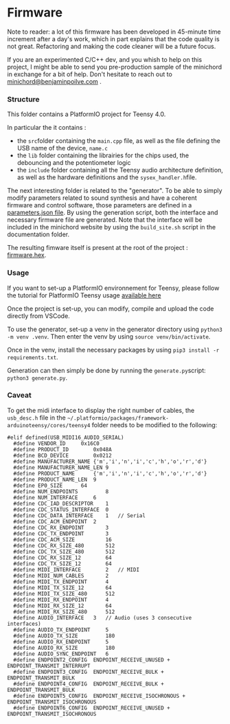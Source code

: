 # Firmware 

Note to reader: a lot of this firmware has been developed in 45-minute time increment after a day's work, which in part explains that the code quality is not great. Refactoring and making the code cleaner will be a future focus. 

If you are an experimented C/C++ dev, and you whish to help on this project, I might be able to send you pre-production sample of the minichord in exchange for a bit of help. Don't hesitate to reach out to minichord@benjaminpoilve.com .

### Structure 

This folder contains a PlatformIO project for Teensy 4.0. 

In particular the it contains :

- the `src`folder containing the `main.cpp` file, as well as the file defining the USB name of the device, `name.c`
- the `lib` folder containing the librairies for the chips used, the debouncing and the potentiometer logic 
- the `include` folder containing all the Teensy audio architecture definition, as well as the hardware definitions and the `sysex_handler.h`file. 

The next interesting folder is related to the "generator". To be able to simply modify parameters related to sound synthesis and have a coherent firmware and control software, those parameters are defined in a [parameters.json file](https://github.com/BenjaminPoilve/MiniChord/blob/main/firmware/generator/parameters.json). By using the generation script, both the interface and necessary firmware file are generated. Note that the interface will be included in the minichord website by using the `build_site.sh` script in the documentation folder. 

The resulting fimware itself is present at the root of the project : [firmware.hex](https://github.com/BenjaminPoilve/MiniChord/blob/main/firmware/firmware.hex).

### Usage 

If you want to set-up a PlatformIO environnement for Teensy, please follow the tutorial for PlatformIO Teensy usage [available here](https://forum.pjrc.com/index.php?threads/tutorial-how-to-use-platformio-visual-code-studio-for-teensy.66674/)

Once the project is set-up, you can modify, compile and upload the code directly from VSCode. 

To use the generator, set-up a venv in the generator directory using `python3 -m venv .venv`. Then enter the venv by using `source venv/bin/activate`. 

Once in the venv, install the necessary packages by using `pip3 install -r requirements.txt`. 

Generation can then simply be done by running the `generate.py`script: `python3 generate.py`.

### Caveat 

To get the midi interface to display the right number of cables, the `usb_desc.h` file in the `~/.platformio/packages/framework-arduinoteensy/cores/teensy4` folder needs to be modified to the following:

```
#elif defined(USB_MIDI16_AUDIO_SERIAL)
  #define VENDOR_ID		0x16C0
  #define PRODUCT_ID		0x048A
  #define BCD_DEVICE		0x0212
  #define MANUFACTURER_NAME	{'m','i','n','i','c','h','o','r','d'}
  #define MANUFACTURER_NAME_LEN	9
  #define PRODUCT_NAME		{'m','i','n','i','c','h','o','r','d'}
  #define PRODUCT_NAME_LEN	9
  #define EP0_SIZE		64
  #define NUM_ENDPOINTS         8
  #define NUM_INTERFACE		6
  #define CDC_IAD_DESCRIPTOR	1
  #define CDC_STATUS_INTERFACE	0
  #define CDC_DATA_INTERFACE	1	// Serial
  #define CDC_ACM_ENDPOINT	2
  #define CDC_RX_ENDPOINT       3
  #define CDC_TX_ENDPOINT       3
  #define CDC_ACM_SIZE          16
  #define CDC_RX_SIZE_480       512
  #define CDC_TX_SIZE_480       512
  #define CDC_RX_SIZE_12        64
  #define CDC_TX_SIZE_12        64
  #define MIDI_INTERFACE        2	// MIDI
  #define MIDI_NUM_CABLES       2
  #define MIDI_TX_ENDPOINT      4
  #define MIDI_TX_SIZE_12       64
  #define MIDI_TX_SIZE_480      512
  #define MIDI_RX_ENDPOINT      4
  #define MIDI_RX_SIZE_12       64
  #define MIDI_RX_SIZE_480      512
  #define AUDIO_INTERFACE	3	// Audio (uses 3 consecutive interfaces)
  #define AUDIO_TX_ENDPOINT     5
  #define AUDIO_TX_SIZE         180
  #define AUDIO_RX_ENDPOINT     5
  #define AUDIO_RX_SIZE         180
  #define AUDIO_SYNC_ENDPOINT	6
  #define ENDPOINT2_CONFIG	ENDPOINT_RECEIVE_UNUSED + ENDPOINT_TRANSMIT_INTERRUPT
  #define ENDPOINT3_CONFIG	ENDPOINT_RECEIVE_BULK + ENDPOINT_TRANSMIT_BULK
  #define ENDPOINT4_CONFIG	ENDPOINT_RECEIVE_BULK + ENDPOINT_TRANSMIT_BULK
  #define ENDPOINT5_CONFIG	ENDPOINT_RECEIVE_ISOCHRONOUS + ENDPOINT_TRANSMIT_ISOCHRONOUS
  #define ENDPOINT6_CONFIG	ENDPOINT_RECEIVE_UNUSED + ENDPOINT_TRANSMIT_ISOCHRONOUS
```
